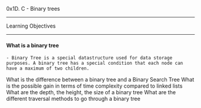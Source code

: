0x1D. C - Binary trees
**************************

Learning Objectives
*********************


#### What is a binary tree
	- Binary Tree is a special datastructure used for data storage purposes. A binary tree has a special condition that each node can have a maximum of two children.

What is the difference between a binary tree and a Binary Search Tree
What is the possible gain in terms of time complexity compared to linked lists
What are the depth, the height, the size of a binary tree
What are the different traversal methods to go through a binary tree
